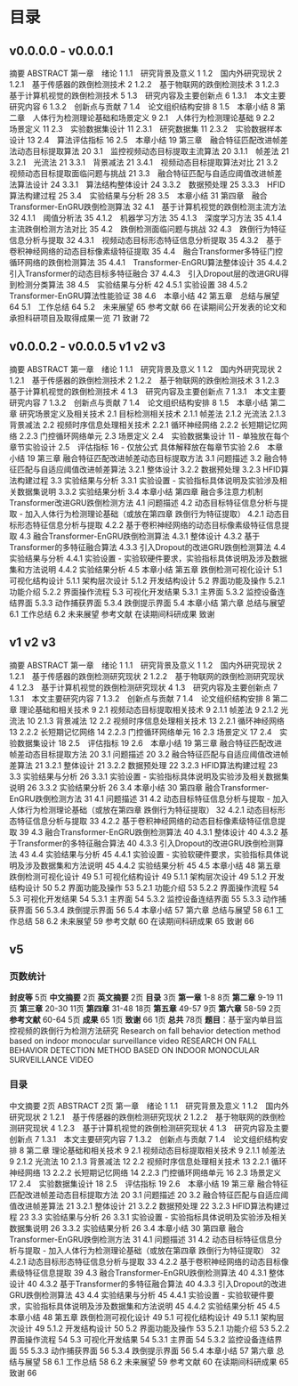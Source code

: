 # 目录
## v0.0.0.0 - v0.0.0.1
摘要
ABSTRACT
第一章　绪论	1
1.1　研究背景及意义	1
1.2　国内外研究现状	2
1.2.1　基于传感器的跌倒检测技术	2
1.2.2　基于物联网的跌倒检测技术	3
1.2.3　基于计算机视觉的跌倒检测技术	5
1.3　研究内容及主要创新点	6
1.3.1　本文主要研究内容	6
1.3.2　创新点与贡献	7
1.4　论文组织结构安排	8
1.5　本章小结	8
第二章　人体行为检测理论基础和场景定义	9
2.1　人体行为检测理论基础	9
2.2　场景定义	11
2.3　实验数据集设计	11
2.3.1　研究数据集	11
2.3.2　实验数据样本设计	13
2.4　算法评估指标	16
2.5　本章小结	19
第三章　融合特征匹配改进帧差法动态目标提取算法	20
3.1　监控视频动态目标提取主流算法	20
3.1.1　帧差法	21
3.2.1　光流法	21
3.3.1　背景减法	21
3.4.1　视频动态目标提取算法对比	21
3.2　视频动态目标提取面临问题与挑战	21
3.3　融合特征匹配与自适应阈值改进帧差法算法设计	24
3.3.1　算法结构整体设计	24
3.3.2　数据预处理	25
3.3.3　HFID算法构建过程	25
3.4　实验结果与分析	28
3.5　本章小结	31
第四章　融合Transformer-EnGRU跌倒检测算法	32
4.1　基于计算机视觉的跌倒检测主流方法	32
4.1.1　阈值分析法	35
4.1.2　机器学习方法	35
4.1.3　深度学习方法	35
4.1.4　主流跌倒检测方法对比	35
4.2　跌倒检测面临问题与挑战	32
4.3　跌倒行为特征信息分析与提取	32
4.3.1　视频动态目标形态特征信息分析提取	35
4.3.2　基于卷积神经网络的动态目标像素级特征提取	35
4.4　融合Transformer多特征门控循环网络的跌倒检测算法	35
4.4.1　Transformer-EnGRU算法整体设计	35
4.4.2　引入Transformer的动态目标多特征融合	37
4.4.3　引入Dropout层的改进GRU得到检测分类算法	38
4.5　实验结果与分析	42
4.5.1  实验设置	38
4.5.2  Transformer-EnGRU算法性能验证	38
4.6　本章小结	42
第五章　总结与展望	64
5.1　工作总结	64
5.2　未来展望	65
参考文献	66
在读期间公开发表的论文和承担科研项目及取得成果一览	71
致谢	72
## v0.0.0.2 - v0.0.0.5 v1 v2 v3
摘要
ABSTRACT
第一章　绪论	1
1.1　研究背景及意义	1
1.2　国内外研究现状	2
1.2.1　基于传感器的跌倒检测技术	2
1.2.2　基于物联网的跌倒检测技术	3
1.2.3　基于计算机视觉的跌倒检测技术	4
1.3　研究内容及主要创新点	7
1.3.1　本文主要研究内容	7
1.3.2　创新点与贡献	7
1.4　论文组织结构安排	8
1.5　本章小结
第二章 研究场景定义及相关技术
2.1 目标检测相关技术
2.1.1 帧差法
2.1.2 光流法
2.1.3 背景减法
2.2 视频时序信息处理相关技术
2.2.1 循环神经网络
2.2.2 长短期记忆网络
2.2.3 门控循环网络单元
2.3 场景定义
2.4　实验数据集设计	11 - 单独放在每个章节实验设计
2.5　评估指标	16 - 仅放公式 具体解释放在每章节实验
2.6　本章小结	19
第三章 融合特征匹配改进帧差动态目标提取方法
3.1 问题描述
3.2 融合特征匹配与自适应阈值改进帧差算法
3.2.1 整体设计
3.2.2 数据预处理
3.2.3 HFID算法构建过程
3.3 实验结果与分析
3.3.1 实验设置 - 实验指标具体说明及实验涉及相关数据集说明
3.3.2 实验结果分析
3.4 本章小结
第四章 融合多注意力机制Transformer改进GRU跌倒检测方法
4.1 问题描述
4.2 动态目标特征信息分析与提取 - 加入人体行为检测理论基础（或放在第四章 跌倒行为特征提取）
4.2.1 动态目标形态特征信息分析与提取
4.2.2 基于卷积神经网络的动态目标像素级特征信息提取
4.3 融合Transformer-EnGRU跌倒检测算法
4.3.1 整体设计
4.3.2 基于Transformer的多特征融合算法
4.3.3 引入Dropout的改进GRU跌倒检测算法
4.4 实验结果与分析
4.4.1 实验设置 - 实验软硬件要求，实验指标具体说明及涉及数据集和方法说明
4.4.2 实验结果分析
4.5 本章小结
第五章 跌倒检测可视化设计
5.1 可视化结构设计
5.1.1 架构层次设计
5.1.2 开发结构设计
5.2 界面功能及操作
5.2.1 功能介绍
5.2.2 界面操作流程
5.3 可视化开发结果
5.3.1 主界面
5.3.2 监控设备连结界面
5.3.3 动作捕获界面
5.3.4 跌倒提示界面
5.4 本章小结
第六章 总结与展望
6.1 工作总结
6.2 未来展望
参考文献
在读期间科研成果
致谢

## v1 v2 v3
摘要
ABSTRACT
第一章　绪论	1
1.1　研究背景及意义	1
1.2　国内外研究现状	2
1.2.1　基于传感器的跌倒检测研究现状	2
1.2.2　基于物联网的跌倒检测研究现状	4
1.2.3　基于计算机视觉的跌倒检测研究现状	4
1.3　研究内容及主要创新点	7
1.3.1　本文主要研究内容	7
1.3.2　创新点与贡献	7
1.4　论文组织结构安排	8
第二章 理论基础和相关技术 9
2.1 视频动态目标提取相关技术 9
2.1.1 帧差法 9
2.1.2 光流法 10
2.1.3 背景减法 12
2.2 视频时序信息处理相关技术 13
2.2.1 循环神经网络 13
2.2.2 长短期记忆网络 14
2.2.3 门控循环网络单元 16
2.3 场景定义 17
2.4　实验数据集设计 18
2.5　评估指标 19
2.6　本章小结 19
第三章 融合特征匹配改进帧差动态目标提取方法 20
3.1 问题描述 20
3.2 融合特征匹配与自适应阈值改进帧差算法 21
3.2.1 整体设计 21
3.2.2 数据预处理 22
3.2.3 HFID算法构建过程 23
3.3 实验结果与分析 26
3.3.1 实验设置 - 实验指标具体说明及实验涉及相关数据集说明 26
3.3.2 实验结果分析 26
3.4 本章小结 30
第四章 融合Transformer-EnGRU跌倒检测方法 31
4.1 问题描述 31
4.2 动态目标特征信息分析与提取 - 加入人体行为检测理论基础（或放在第四章 跌倒行为特征提取） 32
4.2.1 动态目标形态特征信息分析与提取  33
4.2.2 基于卷积神经网络的动态目标像素级特征信息提取 39
4.3 融合Transformer-EnGRU跌倒检测算法 40 
4.3.1 整体设计 40
4.3.2 基于Transformer的多特征融合算法 40
4.3.3 引入Dropout的改进GRU跌倒检测算法 43
4.4 实验结果与分析 45
4.4.1 实验设置 - 实验软硬件要求，实验指标具体说明及涉及数据集和方法说明 45
4.4.2 实验结果分析 45
4.5 本章小结 48
第五章 跌倒检测可视化设计 49
5.1 可视化结构设计 49
5.1.1 架构层次设计 49
5.1.2 开发结构设计 50
5.2 界面功能及操作 53
5.2.1 功能介绍 53
5.2.2 界面操作流程 54
5.3 可视化开发结果 54
5.3.1 主界面 54
5.3.2 监控设备连结界面 55
5.3.3 动作捕获界面 56
5.3.4 跌倒提示界面 56
5.4 本章小结 57
第六章 总结与展望 58
6.1 工作总结 58
6.2 未来展望 59
参考文献 60
在读期间科研成果 65
致谢 66

## v5
### 页数统计
**封皮等** 5页
**中文摘要** 2页
**英文摘要** 2页
**目录** 3页
**第一章** 1-8 8页
**第二章** 9-19 11页
**第三章** 20-30 11页
**第四章** 31-48 18页
**第五章** 49-57 9页
**第六章** 58-59 2页
**参考文献** 60-64 5页
**成果** 65 1页
**致谢** 66 1页
**总共** 78页
**题目**：基于室内单目监控视频的跌倒行为检测方法研究
Research on fall behavior detection method based on indoor monocular surveillance video
RESEARCH ON FALL BEHAVIOR DETECTION METHOD BASED ON INDOOR MONOCULAR SURVEILLANCE VIDEO
### 目录
中文摘要 2页
ABSTRACT 2页
第一章　绪论	1
1.1　研究背景及意义	1
1.2　国内外研究现状	2
1.2.1　基于传感器的跌倒检测研究现状	2
1.2.2　基于物联网的跌倒检测研究现状	4
1.2.3　基于计算机视觉的跌倒检测研究现状	4
1.3　研究内容及主要创新点	7
1.3.1　本文主要研究内容	7
1.3.2　创新点与贡献	7
1.4　论文组织结构安排	8
第二章 理论基础和相关技术 9
2.1 视频动态目标提取相关技术 9
2.1.1 帧差法 9
2.1.2 光流法 10
2.1.3 背景减法 12
2.2 视频时序信息处理相关技术 13
2.2.1 循环神经网络 13
2.2.2 长短期记忆网络 14
2.2.3 门控循环网络单元 16
2.3 场景定义 17
2.4　实验数据集设计 18
2.5　评估指标 19
2.6　本章小结 19
第三章 融合特征匹配改进帧差动态目标提取方法 20
3.1 问题描述 20
3.2 融合特征匹配与自适应阈值改进帧差算法 21
3.2.1 整体设计 21
3.2.2 数据预处理 22
3.2.3 HFID算法构建过程 23
3.3 实验结果与分析 26
3.3.1 实验设置 - 实验指标具体说明及实验涉及相关数据集说明 26
3.3.2 实验结果分析 26
3.4 本章小结 30
第四章 融合Transformer-EnGRU跌倒检测方法 31
4.1 问题描述 31
4.2 动态目标特征信息分析与提取 - 加入人体行为检测理论基础（或放在第四章 跌倒行为特征提取） 32
4.2.1 动态目标形态特征信息分析与提取  33
4.2.2 基于卷积神经网络的动态目标像素级特征信息提取 39
4.3 融合Transformer-EnGRU跌倒检测算法 40 
4.3.1 整体设计 40
4.3.2 基于Transformer的多特征融合算法 40
4.3.3 引入Dropout的改进GRU跌倒检测算法 43
4.4 实验结果与分析 45
4.4.1 实验设置 - 实验软硬件要求，实验指标具体说明及涉及数据集和方法说明 45
4.4.2 实验结果分析 45
4.5 本章小结 48
第五章 跌倒检测可视化设计 49
5.1 可视化结构设计 49
5.1.1 架构层次设计 49
5.1.2 开发结构设计 50
5.2 界面功能及操作 53
5.2.1 功能介绍 53
5.2.2 界面操作流程 54
5.3 可视化开发结果 54
5.3.1 主界面 54
5.3.2 监控设备连结界面 55
5.3.3 动作捕获界面 56
5.3.4 跌倒提示界面 56
5.4 本章小结 57
第六章 总结与展望 58
6.1 工作总结 58
6.2 未来展望 59
参考文献 60
在读期间科研成果 65
致谢 66